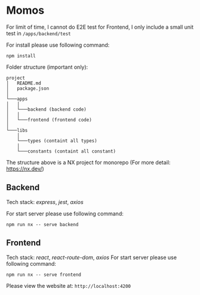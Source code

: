 

# Momos
For limit of time, I cannot do E2E test for Frontend, I only include a small unit test in `/apps/backend/test`

For install please use following command:
```
npm install
```
Folder structure (important only):
```
project
│   README.md 
│   package.json
│
└───apps
│   │
│   └───backend (backend code)
│   │
│   └───frontend (frontend code)
│   
└───libs
    │
    └───types (containt all types)
    │
    └───constants (containt all constant)

```
The structure above is a NX project for monorepo (For more detail: https://nx.dev/)
## Backend
Tech stack: *express*, *jest*, *axios*

For start server please use following command:
```
npm run nx -- serve backend 
```
## Frontend
Tech stack: *react*, *react-route-dom*, *axios*
For start server please use following command:
```
npm run nx -- serve frontend 
```
Please view the website at: `http://localhost:4200`
